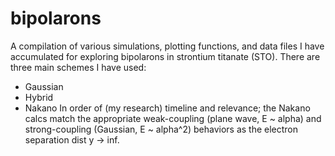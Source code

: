 # bipolarons
A compilation of various simulations, plotting functions, and data files I have accumulated for exploring bipolarons in strontium titanate (STO). There are three main schemes I have used:
- Gaussian
- Hybrid
- Nakano
In order of (my research) timeline and relevance; the Nakano calcs match the appropriate weak-coupling (plane wave, E ~ alpha) and strong-coupling (Gaussian, E ~ alpha^2) behaviors as the electron separation dist y -> inf.
